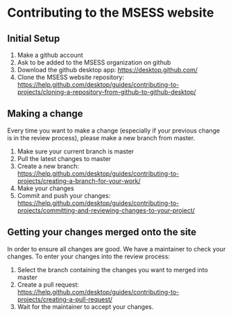 # Contributing to the MSESS website

## Initial Setup
1. Make a github account
2. Ask to be added to the MSESS organization on github
3. Download the github desktop app: https://desktop.github.com/
4. Clone the MSESS website repository: https://help.github.com/desktop/guides/contributing-to-projects/cloning-a-repository-from-github-to-github-desktop/

## Making a change
Every time you want to make a change (especially if your previous change is in the review process), please make a new branch from master.
1. Make sure your current branch is master
2. Pull the latest changes to master
3. Create a new branch: https://help.github.com/desktop/guides/contributing-to-projects/creating-a-branch-for-your-work/
4. Make your changes
5. Commit and push your changes: https://help.github.com/desktop/guides/contributing-to-projects/committing-and-reviewing-changes-to-your-project/

## Getting your changes merged onto the site
In order to ensure all changes are good. We have a maintainer to check your changes. To enter your changes into the review process:
1. Select the branch containing the changes you want to merged into master
2. Create a pull request: https://help.github.com/desktop/guides/contributing-to-projects/creating-a-pull-request/
3. Wait for the maintainer to accept your changes.
